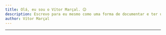 ```yaml
---
title: Olá, eu sou o Vítor Marçal. 😉
description: Escrevo para eu mesmo como uma forma de documentar e ter um Segundo Cerébro 🧠 !
author: Vítor Marçal
---
```


---








































































































































































































